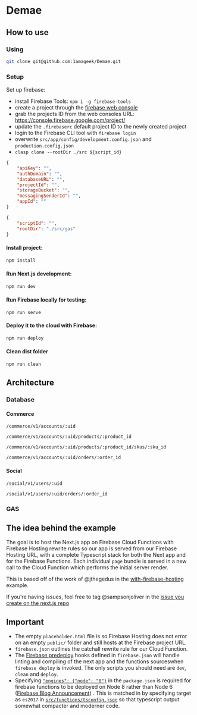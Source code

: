 # Demae

## How to use

### Using 

```bash
git clone git@github.com:1amageek/Demae.git
```


### Setup

Set up firebase:

- install Firebase Tools: `npm i -g firebase-tools`
- create a project through the [firebase web console](https://console.firebase.google.com/)
- grab the projects ID from the web consoles URL: https://console.firebase.google.com/project/<projectId>
- update the `.firebaserc` default project ID to the newly created project
- login to the Firebase CLI tool with `firebase login`
- overwrite `src/app/config/development.config.json` and `production.config.json`
- `clasp clone --rootDir ./src ${script_id}`
  
```JOSN:development.config.json
{
	"apiKey": "",
	"authDomain": "",
	"databaseURL": "",
	"projectId": "",
	"storageBucket": "",
	"messagingSenderId": "",
	"appId": ""
}
```

```JSON:.clasp.json
{
	"scriptId": "",
	"rootDir": "./src/gas"
}
```

#### Install project:

```bash
npm install
```

#### Run Next.js development:

```bash
npm run dev
```

#### Run Firebase locally for testing:

```
npm run serve
```

#### Deploy it to the cloud with Firebase:

```bash
npm run deploy
```

#### Clean dist folder

```bash
npm run clean
```

## Architecture

### Database

#### Commerce

```
/commerce/v1/accounts/:uid
```

```
/commerce/v1/accounts/:uid/products/:product_id
```

```
/commerce/v1/accounts/:uid/products/:product_id/skus/:sku_id
```

```
/commerce/v1/accounts/:uid/orders/:order_id
```

#### Social

```
/social/v1/users/:uid
```

```
/social/v1/users/:uid/orders/:order_id
```


### GAS


## The idea behind the example

The goal is to host the Next.js app on Firebase Cloud Functions with Firebase Hosting rewrite rules so our app is served from our Firebase Hosting URL, with a complete Typescript stack for both the Next app and for the Firebase Functions. Each individual `page` bundle is served in a new call to the Cloud Function which performs the initial server render.

This is based off of the work of @jthegedus in the [with-firebase-hosting](https://github.com/zeit/next.js/tree/canary/examples/with-firebase-hosting) example.

If you're having issues, feel free to tag @sampsonjoliver in the [issue you create on the next.js repo](https://github.com/zeit/next.js/issues/new)

## Important

- The empty `placeholder.html` file is so Firebase Hosting does not error on an empty `public/` folder and still hosts at the Firebase project URL.
- `firebase.json` outlines the catchall rewrite rule for our Cloud Function.
- The [Firebase predeploy](https://firebase.google.com/docs/cli/#predeploy_and_postdeploy_hooks) hooks defined in `firebase.json` will handle linting and compiling of the next app and the functions sourceswhen `firebase deploy` is invoked. The only scripts you should need are `dev`, `clean` and `deploy`.
- Specifying [`"engines": {"node": "8"}`](package.json#L5-L7) in the `package.json` is required for firebase functions
  to be deployed on Node 8 rather than Node 6
  ([Firebase Blog Announcement](https://firebase.googleblog.com/2018/08/cloud-functions-for-firebase-config-node-8-timeout-memory-region.html))
  . This is matched in by specifying target as `es2017` in [`src/functions/tsconfig.json`](src/functions/tsconfig) so that typescript output somewhat compacter and moderner code.
